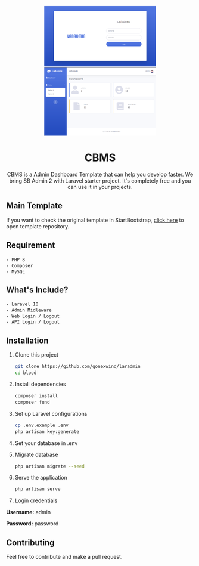 <p align="center">
    <img src="public/img/ss_login.png" alt="login page" width="300"/>
    <img src="public/img/ss_home.png" alt="home page" width="300"/>
</p>

<h1 align="center">CBMS</h1>
<p align="center">CBMS is a Admin Dashboard Template that can help you develop faster. We bring SB Admin 2 with Laravel starter project. It's completely free and you can use it in your projects.</p>

## Main Template
If you want to check the original template in StartBootstrap, [click here](https://startbootstrap.com/theme/sb-admin-2) to open template repository.

## Requirement
    - PHP 8
    - Composer
    - MySQL
    
## What's Include?
    - Laravel 10
    - Admin Midleware
    - Web Login / Logout
    - API Login / Logout

## Installation
1. Clone this project
    ```bash
    git clone https://github.com/gonexwind/laradmin
    cd blood
    ```

2. Install dependencies
    ```bash
    composer install
    composer fund
    ```

3. Set up Laravel configurations
    ```bash
    cp .env.example .env
    php artisan key:generate
    ```

4. Set your database in .env

5. Migrate database
    ```bash
    php artisan migrate --seed
    ```

6. Serve the application
    ```bash
    php artisan serve
    ```

7. Login credentials

**Username:** admin

**Password:** password

## Contributing
Feel free to contribute and make a pull request.